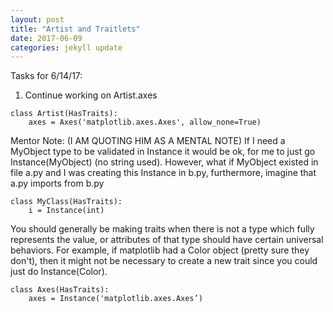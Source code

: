 ```yaml
---
layout: post
title: "Artist and Traitlets"
date: 2017-06-09
categories: jekyll update
---
```


Tasks for 6/14/17:
1. Continue working on Artist.axes

~~~
class Artist(HasTraits):
    axes = Axes('matplotlib.axes.Axes', allow_none=True)
~~~

Mentor Note: (I AM QUOTING HIM AS A MENTAL NOTE)
If I need a MyObject type to be validated in Instance it would be ok, for me to just go Instance(MyObject) (no string used). However, what if MyObject existed in file a.py and I was creating this Instance in b.py, furthermore, imagine that a.py imports from b.py
~~~
class MyClass(HasTraits):
    i = Instance(int)
~~~

You should generally be making traits when there is not a type which fully represents the value, or attributes of that type should have certain universal behaviors. For example, if matplotlib had a Color object (pretty sure they don't), then it might not be necessary to create a new trait since you could just do Instance(Color).

~~~
class Axes(HasTraits):
    axes = Instance('matplotlib.axes.Axes’)
~~~
